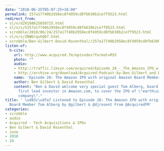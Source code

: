 ```yaml
---
date: "2018-06-25T05:07:25+10:00"
permalink: 257a17740b2958ec8f4959cd8fb630b2ce7f9523.html
redirect_from:
- sl/n/d20180625050725.html
- sl/n/s/h257a17740b2958ec8f4959cd8fb630b2ce7f9523.html
- scrobble/2018/06/24/257a17740b2958ec8f4959cd8fb630b2ce7f9523.html
- sl/n/s/ZNWDrquhQ07.html
- scrobble/Ben-Gilbert-David-Rosenthal//257a17740b2958ec8f4959cd8fb630b2ce7f9523.html
listen-of:
  h-cite:
    url: http://www.acquired.fm/episodes?format=RSS
    photo: ""
    audio:
    - http://traffic.libsyn.com/acquired/Episode_28_-_The_Amazon_IPO_with_Tom_Alberg.mp3
    - http://archive.org/download/Acquired-Podcast-by-Ben_Gilbert_and_David_Rosenthal/Episode_28_The_Amazon_IPO_with_original_Amazon_Board_Member_Tom_Alberg.mp3
    name: 'Episode 28: The Amazon IPO with original Amazon Board Member Tom Alberg'
    author: Ben Gilbert & David Rosenthal
    content: "Ben & David welcome very special guest Tom Alberg, board member and
      first lead investor in Amazon.com, to cover the IPO of \"earth\u2019s most customer-centric
      company\"."
title: ' \ud83c\udfa7 Listened to Episode 28: The Amazon IPO with original Amazon
  Board Member Tom Alberg by @gilbert & @djrosent From @AcquiredFM'
categories:
- scrobble
- audio
- Acquired - Tech Acquisitions & IPOs
- Ben Gilbert & David Rosenthal
- June
- 2018
- 24
---
```

